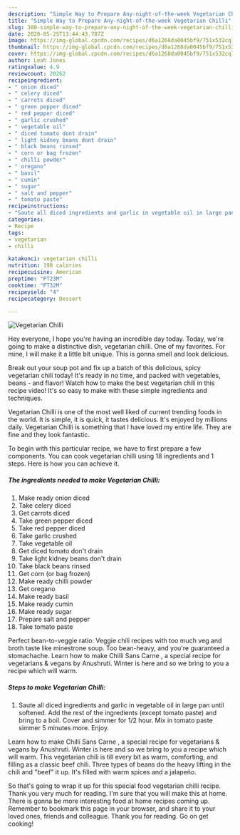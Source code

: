 ```yaml
---
description: "Simple Way to Prepare Any-night-of-the-week Vegetarian Chilli"
title: "Simple Way to Prepare Any-night-of-the-week Vegetarian Chilli"
slug: 380-simple-way-to-prepare-any-night-of-the-week-vegetarian-chilli
date: 2020-05-25T13:44:43.787Z
image: https://img-global.cpcdn.com/recipes/d6a1268da0045bf9/751x532cq70/vegetarian-chilli-recipe-main-photo.jpg
thumbnail: https://img-global.cpcdn.com/recipes/d6a1268da0045bf9/751x532cq70/vegetarian-chilli-recipe-main-photo.jpg
cover: https://img-global.cpcdn.com/recipes/d6a1268da0045bf9/751x532cq70/vegetarian-chilli-recipe-main-photo.jpg
author: Leah Jones
ratingvalue: 4.9
reviewcount: 20262
recipeingredient:
- " onion diced"
- " celery diced"
- " carrots diced"
- " green pepper diced"
- " red pepper diced"
- " garlic crushed"
- " vegetable oil"
- " diced tomato dont drain"
- " light kidney beans dont drain"
- " black beans rinsed"
- " corn or bag frozen"
- " chilli powder"
- " oregano"
- " basil"
- " cumin"
- " sugar"
- " salt and pepper"
- " tomato paste"
recipeinstructions:
- "Saute all diced ingredients and garlic in vegetable oil in large pan until softened. Add the rest of the ingredients (except tomato paste) and bring to a boil. Cover and simmer for 1/2 hour. Mix in tomato paste simmer 5 minutes more. Enjoy."
categories:
- Recipe
tags:
- vegetarian
- chilli

katakunci: vegetarian chilli 
nutrition: 190 calories
recipecuisine: American
preptime: "PT23M"
cooktime: "PT32M"
recipeyield: "4"
recipecategory: Dessert

---
```



![Vegetarian Chilli](https://img-global.cpcdn.com/recipes/d6a1268da0045bf9/751x532cq70/vegetarian-chilli-recipe-main-photo.jpg)

Hey everyone, I hope you're having an incredible day today. Today, we're going to make a distinctive dish, vegetarian chilli. One of my favorites. For mine, I will make it a little bit unique. This is gonna smell and look delicious.

Break out your soup pot and fix up a batch of this delicious, spicy vegetarian chili today! It&#39;s ready in no time, and packed with vegetables, beans - and flavor! Watch how to make the best vegetarian chili in this recipe video! It&#39;s so easy to make with these simple ingredients and techniques.

Vegetarian Chilli is one of the most well liked of current trending foods in the world. It is simple, it is quick, it tastes delicious. It's enjoyed by millions daily. Vegetarian Chilli is something that I have loved my entire life. They are fine and they look fantastic.


To begin with this particular recipe, we have to first prepare a few components. You can cook vegetarian chilli using 18 ingredients and 1 steps. Here is how you can achieve it.

<!--inarticleads1-->

##### The ingredients needed to make Vegetarian Chilli:

1. Make ready  onion diced
1. Take  celery diced
1. Get  carrots diced
1. Take  green pepper diced
1. Take  red pepper diced
1. Take  garlic crushed
1. Take  vegetable oil
1. Get  diced tomato don&#39;t drain
1. Take  light kidney beans don&#39;t drain
1. Take  black beans rinsed
1. Get  corn (or bag frozen)
1. Make ready  chilli powder
1. Get  oregano
1. Make ready  basil
1. Make ready  cumin
1. Make ready  sugar
1. Prepare  salt and pepper
1. Take  tomato paste


Perfect bean-to-veggie ratio: Veggie chili recipes with too much veg and broth taste like minestrone soup. Too bean-heavy, and you&#39;re guaranteed a stomachache. Learn how to make Chilli Sans Carne , a special recipe for vegetarians &amp; vegans by Anushruti. Winter is here and so we bring to you a recipe which will warm. 

<!--inarticleads2-->

##### Steps to make Vegetarian Chilli:

1. Saute all diced ingredients and garlic in vegetable oil in large pan until softened. Add the rest of the ingredients (except tomato paste) and bring to a boil. Cover and simmer for 1/2 hour. Mix in tomato paste simmer 5 minutes more. Enjoy.


Learn how to make Chilli Sans Carne , a special recipe for vegetarians &amp; vegans by Anushruti. Winter is here and so we bring to you a recipe which will warm. This vegetarian chili is till every bit as warm, comforting, and filling as a classic beef chili. Three types of beans do the heavy lifting in the chili and &#34;beef&#34; it up. It&#39;s filled with warm spices and a jalapeño. 

So that's going to wrap it up for this special food vegetarian chilli recipe. Thank you very much for reading. I'm sure that you will make this at home. There is gonna be more interesting food at home recipes coming up. Remember to bookmark this page in your browser, and share it to your loved ones, friends and colleague. Thank you for reading. Go on get cooking!
